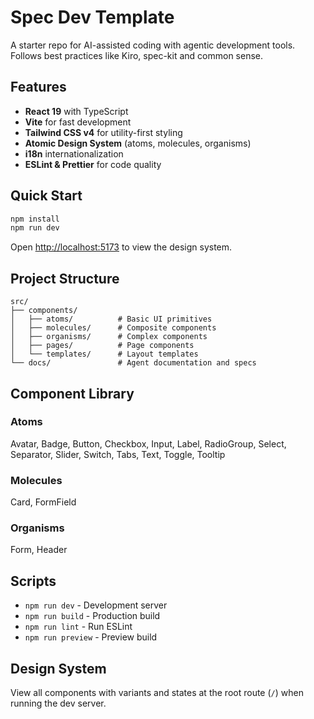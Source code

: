 # Spec Dev Template

A starter repo for AI-assisted coding with agentic development tools. Follows best practices like Kiro, spec-kit and common sense.

## Features

- **React 19** with TypeScript
- **Vite** for fast development
- **Tailwind CSS v4** for utility-first styling
- **Atomic Design System** (atoms, molecules, organisms)
- **i18n** internationalization
- **ESLint & Prettier** for code quality

## Quick Start

```bash
npm install
npm run dev
```

Open [http://localhost:5173](http://localhost:5173) to view the design system.

## Project Structure

```
src/
├── components/
│   ├── atoms/          # Basic UI primitives
│   ├── molecules/      # Composite components
│   ├── organisms/      # Complex components
│   ├── pages/          # Page components
│   └── templates/      # Layout templates
└── docs/               # Agent documentation and specs
```

## Component Library

### Atoms
Avatar, Badge, Button, Checkbox, Input, Label, RadioGroup, Select, Separator, Slider, Switch, Tabs, Text, Toggle, Tooltip

### Molecules
Card, FormField

### Organisms
Form, Header

## Scripts

- `npm run dev` - Development server
- `npm run build` - Production build
- `npm run lint` - Run ESLint
- `npm run preview` - Preview build

## Design System

View all components with variants and states at the root route (`/`) when running the dev server.